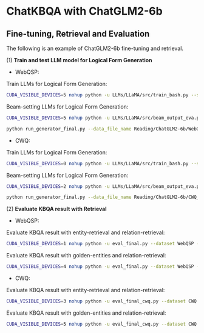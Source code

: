 # ChatKBQA with ChatGLM2-6b

## Fine-tuning, Retrieval and Evaluation

The following is an example of ChatGLM2-6b fine-tuning and retrieval.

(1) **Train and test LLM model for Logical Form Generation**

- WebQSP: 

Train LLMs for Logical Form Generation:

```bash
CUDA_VISIBLE_DEVICES=5 nohup python -u LLMs/LLaMA/src/train_bash.py --stage sft --model_name_or_path THUDM/chatglm2-6b --do_train  --dataset_dir LLMs/data --dataset WebQSP_Freebase_NQ_train --template chatglm2  --finetuning_type lora --lora_target query_key_value --output_dir Reading/ChatGLM2-6b/WebQSP_Freebase_NQ_lora_epoch100/checkpoint --overwrite_cache --per_device_train_batch_size 4 --gradient_accumulation_steps 4  --lr_scheduler_type cosine --logging_steps 10 --save_steps 1000 --learning_rate 5e-5  --num_train_epochs 100.0 --plot_loss  --fp16 >> train_ChatGLM2-6b_WebQSP_Freebase_NQ_lora_epoch100.txt 2>&1 &
```

Beam-setting LLMs for Logical Form Generation:
```bash
CUDA_VISIBLE_DEVICES=5 nohup python -u LLMs/LLaMA/src/beam_output_eva.py --model_name_or_path THUDM/chatglm2-6b --dataset_dir LLMs/data --dataset WebQSP_Freebase_NQ_test --template chatglm2  --finetuning_type lora --checkpoint_dir Reading/ChatGLM2-6b/WebQSP_Freebase_NQ_lora_epoch100/checkpoint --num_beams 10 >> predbeam_ChatGLM2-6b_WebQSP_Freebase_NQ_lora_epoch100.txt 2>&1 &
```
```bash
python run_generator_final.py --data_file_name Reading/ChatGLM2-6b/WebQSP_Freebase_NQ_lora_epoch100/evaluation_beam/generated_predictions.jsonl
```

- CWQ: 

Train LLMs for Logical Form Generation:
```bash
CUDA_VISIBLE_DEVICES=0 nohup python -u LLMs/LLaMA/src/train_bash.py --stage sft --model_name_or_path THUDM/chatglm2-6b --do_train  --dataset_dir LLMs/data --dataset CWQ_Freebase_NQ_train --template chatglm2   --finetuning_type lora --lora_target query_key_value --output_dir Reading/ChatGLM2-6b/CWQ_Freebase_NQ_lora_epoch10/checkpoint --overwrite_cache --per_device_train_batch_size 4 --gradient_accumulation_steps 4  --lr_scheduler_type cosine --logging_steps 10 --save_steps 1000 --learning_rate 5e-5  --num_train_epochs 10.0 --plot_loss  --fp16 >> train_ChatGLM2-6b_CWQ_Freebase_NQ_lora_epoch10.txt 2>&1 &
```

Beam-setting LLMs for Logical Form Generation:
```bash
CUDA_VISIBLE_DEVICES=2 nohup python -u LLMs/LLaMA/src/beam_output_eva.py --model_name_or_path THUDM/chatglm2-6b --dataset_dir LLMs/data --dataset CWQ_Freebase_NQ_test --template chatglm2  --finetuning_type lora --checkpoint_dir Reading/ChatGLM2-6b/CWQ_Freebase_NQ_lora_epoch10/checkpoint --num_beams 8 >> predbeam_ChatGLM2-6b_CWQ_Freebase_NQ_lora_epoch10.txt 2>&1 &
```
```bash
python run_generator_final.py --data_file_name Reading/ChatGLM2-6b/CWQ_Freebase_NQ_lora_epoch10/evaluation_beam/generated_predictions.jsonl
```

(2) **Evaluate KBQA result with Retrieval**

- WebQSP: 

Evaluate KBQA result with entity-retrieval and relation-retrieval:
```bash
CUDA_VISIBLE_DEVICES=1 nohup python -u eval_final.py --dataset WebQSP --pred_file Reading/ChatGLM2-6b/WebQSP_Freebase_NQ_lora_epoch100/evaluation_beam/beam_test_top_k_predictions.json >> predfinal_ChatGLM2-6b_WebQSP_Freebase_NQ_lora_epoch100.txt 2>&1 &
```

Evaluate KBQA result with golden-entities and relation-retrieval:
```bash
CUDA_VISIBLE_DEVICES=4 nohup python -u eval_final.py --dataset WebQSP --pred_file Reading/ChatGLM2-6b/WebQSP_Freebase_NQ_lora_epoch100/evaluation_beam/beam_test_top_k_predictions.json --golden_ent >> predfinalgoldent_ChatGLM2-6b_WebQSP_Freebase_NQ_lora_epoch100.txt 2>&1 &
```

- CWQ: 

Evaluate KBQA result with entity-retrieval and relation-retrieval:
```bash
CUDA_VISIBLE_DEVICES=3 nohup python -u eval_final_cwq.py --dataset CWQ --pred_file Reading/ChatGLM2-6b/CWQ_Freebase_NQ_lora_epoch10/evaluation_beam/beam_test_top_k_predictions.json >> predfinal_ChatGLM2-6b_CWQ_Freebase_NQ_lora_epoch10.txt 2>&1 &
```

Evaluate KBQA result with golden-entities and relation-retrieval:
```bash
CUDA_VISIBLE_DEVICES=5 nohup python -u eval_final_cwq.py --dataset CWQ --pred_file Reading/ChatGLM2-6b/CWQ_Freebase_NQ_lora_epoch10/evaluation_beam/beam_test_top_k_predictions.json --golden_ent >> predfinalgoldent_ChatGLM2-6b_CWQ_Freebase_NQ_lora_epoch10.txt 2>&1 &
```